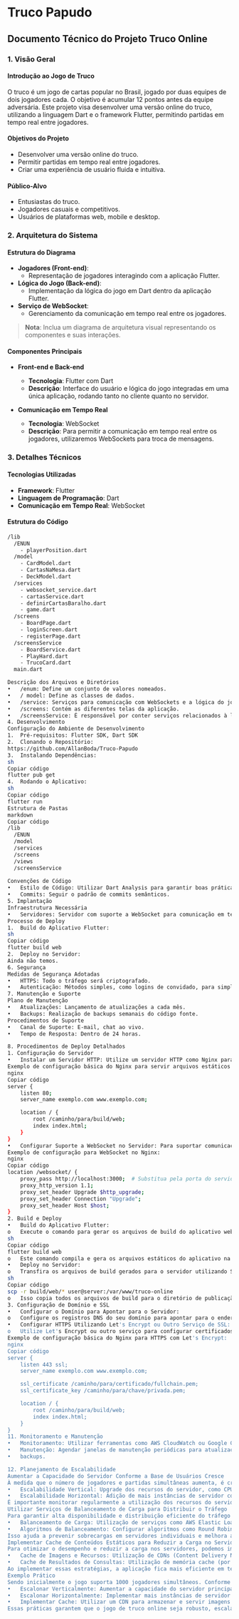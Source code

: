 # Truco Papudo

## Documento Técnico do Projeto Truco Online

### 1. Visão Geral

#### Introdução ao Jogo de Truco
O truco é um jogo de cartas popular no Brasil, jogado por duas equipes de dois jogadores cada. O objetivo é acumular 12 pontos antes da equipe adversária. Este projeto visa desenvolver uma versão online do truco, utilizando a linguagem Dart e o framework Flutter, permitindo partidas em tempo real entre jogadores.

#### Objetivos do Projeto
- Desenvolver uma versão online do truco.
- Permitir partidas em tempo real entre jogadores.
- Criar uma experiência de usuário fluida e intuitiva.

#### Público-Alvo
- Entusiastas do truco.
- Jogadores casuais e competitivos.
- Usuários de plataformas web, mobile e desktop.

### 2. Arquitetura do Sistema

#### Estrutura do Diagrama
- **Jogadores (Front-end)**:
  - Representação de jogadores interagindo com a aplicação Flutter.
- **Lógica do Jogo (Back-end)**:
  - Implementação da lógica do jogo em Dart dentro da aplicação Flutter.
- **Serviço de WebSocket**:
  - Gerenciamento da comunicação em tempo real entre os jogadores.

> **Nota**: Inclua um diagrama de arquitetura visual representando os componentes e suas interações.

#### Componentes Principais

- **Front-end e Back-end**
  - **Tecnologia**: Flutter com Dart
  - **Descrição**: Interface do usuário e lógica do jogo integradas em uma única aplicação, rodando tanto no cliente quanto no servidor.

- **Comunicação em Tempo Real**
  - **Tecnologia**: WebSocket
  - **Descrição**: Para permitir a comunicação em tempo real entre os jogadores, utilizaremos WebSockets para troca de mensagens.

### 3. Detalhes Técnicos

#### Tecnologias Utilizadas
- **Framework**: Flutter
- **Linguagem de Programação**: Dart
- **Comunicação em Tempo Real**: WebSocket

#### Estrutura do Código

```bash
/lib
  /ENUN
    - playerPosition.dart
  /model
    - CardModel.dart
    - CartasNaMesa.dart
    - DeckModel.dart
  /services
    - websocket_service.dart
    - cartasService.dart
    - definirCartasBaralho.dart
    - game.dart
  /screens
    - BoardPage.dart
    - loginScreen.dart
    - registerPage.dart
  /screensService
    - BoardService.dart
    - PlayHard.dart
    - TrucoCard.dart
  main.dart

Descrição dos Arquivos e Diretórios
•	/enum: Define um conjunto de valores nomeados.
•	/ model: Define as classes de dados.
•	/service: Serviços para comunicação com WebSockets e a lógica do jogo.
•	/screens: Contém as diferentes telas da aplicação.
•	/screensService: É responsável por conter serviços relacionados à lógica de funcionamento da tela (screens) da aplicação.
4. Desenvolvimento
Configuração do Ambiente de Desenvolvimento
1.	Pré-requisitos: Flutter SDK, Dart SDK
2.	Clonando o Repositório:
https://github.com/AllanBoda/Truco-Papudo
3.	Instalando Dependências:
sh
Copiar código
flutter pub get
4.	Rodando o Aplicativo:
sh
Copiar código
flutter run
Estrutura de Pastas
markdown
Copiar código
/lib
  /ENUN
  /model
  /services
  /screens
  /views
  /screensService
  
Convenções de Código
•	Estilo de Código: Utilizar Dart Analysis para garantir boas práticas.
•	Commits: Seguir o padrão de commits semânticos.
5. Implantação
Infraestrutura Necessária
•	Servidores: Servidor com suporte a WebSocket para comunicação em tempo real.
Processo de Deploy
1.	Build do Aplicativo Flutter:
sh
Copiar código
flutter build web
2.	Deploy no Servidor:
Ainda não temos.
6. Segurança
Medidas de Segurança Adotadas
•	HTTPS: Todo o tráfego será criptografado.
•	Autenticação: Métodos simples, como logins de convidado, para simplificar a experiência do usuário.
7. Manutenção e Suporte
Plano de Manutenção
•	Atualizações: Lançamento de atualizações a cada mês.
•	Backups: Realização de backups semanais do código fonte.
Procedimentos de Suporte
•	Canal de Suporte: E-mail, chat ao vivo.
•	Tempo de Resposta: Dentro de 24 horas.

8. Procedimentos de Deploy Detalhados
1. Configuração do Servidor
•	Instalar um Servidor HTTP: Utilize um servidor HTTP como Nginx para servir os arquivos estáticos do aplicativo web.
Exemplo de configuração básica do Nginx para servir arquivos estáticos:
nginx
Copiar código
server {
    listen 80;
    server_name exemplo.com www.exemplo.com;

    location / {
        root /caminho/para/build/web;
        index index.html;
    }
}
•	Configurar Suporte a WebSocket no Servidor: Para suportar comunicação em tempo real entre os clientes e o servidor, configure o Nginx para proxy pass ao servidor WebSocket.
Exemplo de configuração para WebSocket no Nginx:
nginx
Copiar código
location /websocket/ {
    proxy_pass http://localhost:3000;  # Substitua pela porta do servidor WebSocket
    proxy_http_version 1.1;
    proxy_set_header Upgrade $http_upgrade;
    proxy_set_header Connection "Upgrade";
    proxy_set_header Host $host;
}
2. Build e Deploy
•	Build do Aplicativo Flutter:
o	Execute o comando para gerar os arquivos de build do aplicativo web:
sh
Copiar código
flutter build web
o	Este comando compila e gera os arquivos estáticos do aplicativo na pasta build/web.
•	Deploy no Servidor:
o	Transfira os arquivos de build gerados para o servidor utilizando SCP ou outro método de transferência seguro:
sh
Copiar código
scp -r build/web/* user@server:/var/www/truco-online
o	Isso copia todos os arquivos de build para o diretório de publicação no servidor.
3. Configuração de Domínio e SSL
•	Configurar o Domínio para Apontar para o Servidor:
o	Configure os registros DNS do seu domínio para apontar para o endereço IP do servidor onde o aplicativo está hospedado.
•	Configurar HTTPS Utilizando Let's Encrypt ou Outro Serviço de SSL:
o	Utilize Let's Encrypt ou outro serviço para configurar certificados SSL gratuitos e garantir que o tráfego entre os usuários e o servidor seja criptografado.
Exemplo de configuração básica do Nginx para HTTPS com Let's Encrypt:
nginx
Copiar código
server {
    listen 443 ssl;
    server_name exemplo.com www.exemplo.com;

    ssl_certificate /caminho/para/certificado/fullchain.pem;
    ssl_certificate_key /caminho/para/chave/privada.pem;

    location / {
        root /caminho/para/build/web;
        index index.html;
    }
}
11. Monitoramento e Manutenção
•	Monitoramento: Utilizar ferramentas como AWS CloudWatch ou Google Cloud Monitoring para monitorar a aplicação.
•	Manutenção: Agendar janelas de manutenção periódicas para atualizações e 
•	backups.

12. Planejamento de Escalabilidade
Aumentar a Capacidade do Servidor Conforme a Base de Usuários Cresce
À medida que o número de jogadores e partidas simultâneas aumenta, é crucial dimensionar a capacidade do servidor para lidar com a carga adicional. Isso pode ser alcançado através de:
•	Escalabilidade Vertical: Upgrade dos recursos do servidor, como CPU e RAM, para suportar mais usuários e processamento de dados.
•	Escalabilidade Horizontal: Adição de mais instâncias de servidor conforme necessário, distribuindo a carga entre várias máquinas.
É importante monitorar regularmente a utilização dos recursos do servidor e planejar antecipadamente para escalonar vertical ou horizontalmente conforme necessário.
Utilizar Serviços de Balanceamento de Carga para Distribuir o Tráfego
Para garantir alta disponibilidade e distribuição eficiente do tráfego entre os servidores, podemos implementar:
•	Balanceamento de Carga: Utilização de serviços como AWS Elastic Load Balancing ou NGINX para distribuir o tráfego entre múltiplas instâncias do servidor.
•	Algoritmos de Balanceamento: Configurar algoritmos como Round Robin ou Least Connections para distribuir as requisições de forma equitativa.
Isso ajuda a prevenir sobrecargas em servidores individuais e melhora a capacidade de resposta da aplicação durante picos de tráfego.
Implementar Cache de Conteúdos Estáticos para Reduzir a Carga no Servidor
Para otimizar o desempenho e reduzir a carga nos servidores, podemos implementar estratégias de caching para conteúdos estáticos, como:
•	Cache de Imagens e Recursos: Utilização de CDNs (Content Delivery Networks) para armazenar e servir imagens, arquivos de áudio e outros recursos estáticos próximos aos usuários, reduzindo a latência.
•	Cache de Resultados de Consultas: Utilização de memória cache (por exemplo, Redis) para armazenar resultados de consultas frequentes ao banco de dados, melhorando a velocidade de acesso e reduzindo a carga no banco de dados.
Ao implementar essas estratégias, a aplicação fica mais eficiente em termos de desempenho e escalabilidade, proporcionando uma experiência de usuário mais rápida e estável, mesmo com um aumento significativo na base de usuários.
Exemplo Prático
Sendo inicialmente o jogo suporta 1000 jogadores simultâneos. Conforme a base de usuários cresce e a demanda aumenta, podemos:
•	Escalonar Verticalmente: Aumentar a capacidade do servidor principal dobrando a capacidade de processamento e memória.
•	Escalonar Horizontalmente: Implementar mais instâncias de servidor e configurar um balanceador de carga para distribuir uniformemente o tráfego entre essas instâncias.
•	Implementar Cache: Utilizar um CDN para armazenar e servir imagens de cartas do jogo, reduzindo a carga no servidor principal e melhorando o tempo de resposta para os jogadores.
Essas práticas garantem que o jogo de truco online seja robusto, escalável e capaz de lidar com um crescimento orgânico na base de usuários, mantendo uma experiência de jogo fluida e estável.


